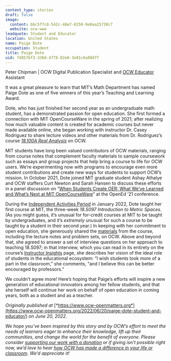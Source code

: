 ```yaml
---
content_type: stories
draft: false
image:
  content: bbc5f7c8-542c-48e7-8250-9e0aa25730c7
  website: ocw-www
leadquote: Student and Educator
location: United States
name: Paige Dote
occupation: Student
title: Paige Dote
uid: 7d857bf3-3368-4778-82e8-3e81c6a80d77
---
```

Peter Chipman | OCW Digital Publication Specialist and [OCW Educator](http://ocw.mit.edu/educator) Assistant

It was a great pleasure to learn that MIT’s Math Department has named Paige Dote as one of five winners of this year’s Teaching and Learning Award.

Dote, who has just finished her second year as an undergraduate math student, has a demonstrated passion for open education. She first formed a connection with MIT OpenCourseWare in the spring of 2021; after realizing how much valuable content is created for academic courses but never made available online, she began working with instructor Dr. Casey Rodriguez to share lecture videos and other materials from Dr. Rodriguez’s course [*18.100A Real Analysis*](https://ocw.mit.edu/courses/18-100a-real-analysis-fall-2020/) on OCW.

MIT students have long been valued contributors of OCW materials, ranging from course notes that complement faculty materials to sample coursework such as essays and group projects that help bring a course to life for OCW users. We’re experimenting now with programs to encourage even more student contributions and create new ways for students to support OCW’s mission. In October 2021, Dote joined MIT graduate student Ashay Athalye and OCW staffers Curt Newton and Sarah Hansen to discuss these efforts in a panel discussion on “[When Students Create OER: What We’ve Learned and What’s Next at MIT OpenCourseWare](https://www.youtube.com/watch?v=FQ3-VjzpiYA)” at the OpenEd ’21 conference.

During the [Independent Activities Period](https://elo.mit.edu/iap/) in January 2022, Dote taught her first course at MIT, the three-week *18.S097* *Introduction to Metric Spaces*. (As you might guess, it’s unusual for for-credit courses at MIT to be taught by undergraduates, and it’s *extremely* unusual for such a course to be taught by a student in their second year.) In keeping with her commitment to open education, she generously shared the [materials](https://ocw.mit.edu/courses/18-s097-introduction-to-metric-spaces-iap-2022/) from the course, including the lecture notes and problem sets, on OCW. Above and beyond that, she agreed to answer a set of interview questions on her approach to teaching 18.S097; in that interview, which you can read in its entirety on the course’s [Instructor Insights](https://ocw.mit.edu/courses/18-s097-introduction-to-metric-spaces-iap-2022/pages/instructor-insights/) page, she describes her vision of the ideal role of students in the educational ecosystem: “I wish students took more of a part in the classroom,” she comments, “and I believe this can be better encouraged by professors.”

We couldn’t agree more! Here’s hoping that Paige’s efforts will inspire a new generation of educational innovators among her fellow students, and that she herself will continue her work on behalf of open education in coming years, both as a student and as a teacher.

*Originally published at* [*https://www.ocw-openmatters.org*](https://www.ocw-openmatters.org/2022/06/20/paige-dote-student-and-educator/) *on June 20, 2022.*

*We hope you’ve been inspired by this story and by OCW’s effort to meet the needs of learners eager to enhance their knowledge, lift up their communities, and change the world for the benefit of everyone. Please consider* [*supporting our work with a donation*](https://giving.mit.edu/give/to/ocw/?utm_source=site&utm_medium=ocwstories&utm_campaign=donate&utm_content=dote) *or if giving isn’t possible right now, we’d love to hear* [*how OCW has made a difference in your life or classroom*](https://docs.google.com/forms/d/e/1FAIpQLSeOCsFXVDcpywyZ9isR1PJUFwmNhRKySDc7Vnja2JUKSeXl8Q/viewform)*. We’d appreciate it!*